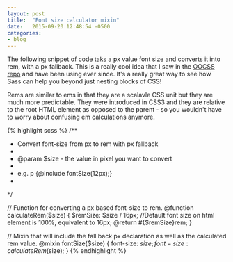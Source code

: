 ```yaml
---
layout: post
title:  "Font size calculator mixin"
date:   2015-09-20 12:48:54 -0500
categories:
- blog
---
```


The following snippet of code taks a px value font size and converts it into rem, with a px fallback. This is a really cool idea that I saw in the [OOCSS repo](https://github.com/stubbornella/oocss/blob/master/oocss/src/components/utils/_fontSize.scss) and have been using ever since. It's a really great way to see how Sass can help you beyond just nesting blocks of CSS! 

Rems are similar to ems in that they are a scalavle CSS unit but they are much more predictable. They were introduced in CSS3 and they are relative to the root HTML element as opposed to the parent - so you wouldn't have to worry about confusing em calculations anymore.

{% highlight scss %}
/**
 * Convert font-size from px to rem with px fallback
 *
 * @param $size - the value in pixel you want to convert
 *
 * e.g. p {@include fontSize(12px);}
 * 
 */

// Function for converting a px based font-size to rem.
@function calculateRem($size) {
  $remSize: $size / 16px;
//Default font size on html element is 100%, equivalent to 16px;
  @return #{$remSize}rem;
}

// Mixin that will include the fall back px declaration as well as the calculated rem value.
@mixin fontSize($size) {
  font-size: $size;
  font-size: calculateRem($size);
}
{% endhighlight %}
